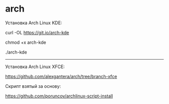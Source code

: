 # arch
Установка Arch Linux KDE:

curl -OL https://git.io/arch-kde

chmod +x arch-kde

./arch-kde

----------------------------------------------------
Установка Arch Linux XFCE:

https://github.com/alexgantera/arch/tree/branch-xfce

Скрипт взятый за основу:

https://github.com/poruncov/archlinux-script-install

